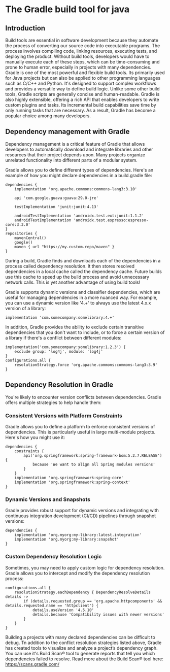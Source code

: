# The Gradle build tool for java

## Introduction
Build tools are essential in software development because they automate the process of converting our source code into executable programs. The process involves compiling code, linking resources, executing tests, and deploying the product. Without build tools, developers would have to manually execute each of these steps, which can be time-consuming and prone to human error, especially in projects with many dependencies.
Gradle is one of the most powerful and flexible build tools. Its primarily used for Java projects but can also be applied to other programming languages such as C/C++ and Python. It's designed to support complex workflows and provides a versatile way to define build logic. Unlike some other build tools, Gradle scripts are generally concise and human-readable. Gradle is also highly extensible, offering a rich API that enables developers to write custom plugins and tasks. Its incremental build capabilities save time by only running tasks that are necessary. As a result, Gradle has become a popular choice among many developers. 

## Dependency management with Gradle
Dependency management is a critical feature of Gradle that allows developers to automatically download and integrate libraries and other resources that their project depends upon. Many projects organize unrelated functionality into different parts of a modular system.

Gradle allows you to define different types of dependencies. Here's an example of how you might declare dependencies in a build.gradle file:

```
dependencies {
    implementation 'org.apache.commons:commons-lang3:3.10'

    api 'com.google.guava:guava:29.0-jre' 

    testImplementation 'junit:junit:4.13' 

    androidTestImplementation 'androidx.test.ext:junit:1.1.2' 
    androidTestImplementation 'androidx.test.espresso:espresso-core:3.3.0'
}
repositories { 
    mavenCentral() 
    google()      
    maven { url "https://my.custom.repo/maven" } 
}
```

During a build, Gradle finds and downloads each of the dependencies in a process called dependency resolution. It then stores resolved dependencies in a local cache called the dependency cache. Future builds use this cache to speed up the build process and avoid unnecessary network calls. This is yet another advantage of using build tools!

Gradle supports dynamic versions and classifier dependencies, which are useful for managing dependencies in a more nuanced way. For example, you can use a dynamic version like '4.+' to always use the latest 4.x.x version of a library:

```
implementation 'com.somecompany:somelibrary:4.+'
```

In addition, Gradle provides the ability to exclude certain transitive dependencies that you don't want to include, or to force a certain version of a library if there's a conflict between different modules:

```
implementation('com.somecompany:somelibrary:1.2.3') {
    exclude group: 'log4j', module: 'log4j'
}
configurations.all {
    resolutionStrategy.force 'org.apache.commons:commons-lang3:3.9'
}
```

## Dependency Resolution in Gradle
You're likely to encounter version conflicts between dependencies. Gradle offers multiple strategies to help handle them:

### Consistent Versions with Platform Constraints
Gradle allows you to define a platform to enforce consistent versions of dependencies. This is particularly useful in large multi-module projects. Here's how you might use it:

```
dependencies {
    constraints {
        api('org.springframework:spring-framework-bom:5.2.7.RELEASE') {
            because 'We want to align all Spring modules versions'
        }
    }
    implementation 'org.springframework:spring-core'
    implementation 'org.springframework:spring-context'
}
```

### Dynamic Versions and Snapshots
Gradle provides robust support for dynamic versions and integrating with continuous integration development (CI/CD) pipelines through snapshot versions:

```
dependencies {
    implementation 'org.myorg:my-library:latest.integration'
    implementation 'org.myorg:my-library:snapshot'
}
```

### Custom Dependency Resolution Logic
Sometimes, you may need to apply custom logic for dependency resolution. Gradle allows you to intercept and modify the dependency resolution process:

```
configurations.all {
    resolutionStrategy.eachDependency { DependencyResolveDetails details ->
        if (details.requested.group == 'org.apache.httpcomponents' && details.requested.name == 'httpclient') {
            details.useVersion '4.5.10'
            details.because 'Compatibility issues with newer versions'
        }
    }
}
```

Building a projects with many declared dependencies can be difficult to debug. Tn addition to the conflict resolution strategies listed above, Gradle has created tools to visualize and analyze a project’s dependency graph. You can use it's Build Scan® tool to generate reports that tell you which dependencies failed to resolve. Read more about the Build Scan® tool here:
https://scans.gradle.com/


